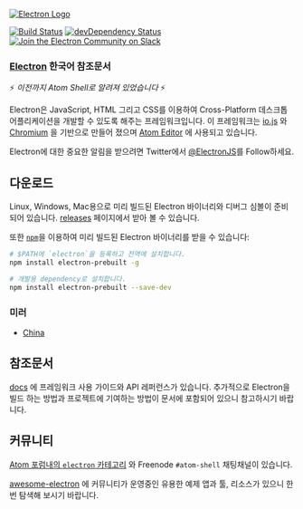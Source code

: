 ﻿[![Electron Logo](http://electron.atom.io/images/electron-logo.svg)](http://electron.atom.io/)

[![Build Status](https://travis-ci.org/atom/electron.svg?branch=master)](https://travis-ci.org/atom/electron)
[![devDependency Status](https://david-dm.org/atom/electron/dev-status.svg)](https://david-dm.org/atom/electron#info=devDependencies)
[![Join the Electron Community on Slack](http://atom-slack.herokuapp.com/badge.svg)](http://atom-slack.herokuapp.com/)

### [Electron](https://github.com/atom/electron/) 한국어 참조문서

:zap: *이전까지 Atom Shell로 알려져 있었습니다* :zap:


Electron은 JavaScript, HTML 그리고 CSS를 이용하여 Cross-Platform 데스크톱 어플리케이션을 개발할 수 있도록 해주는 프레임워크입니다. 이 프레임워크는 [io.js](http://iojs.org) 와
[Chromium](http://www.chromium.org) 을 기반으로 만들어 졌으며 [Atom Editor](https://github.com/atom/atom) 에 사용되고 있습니다.

Electron에 대한 중요한 알림을 받으려면 Twitter에서 [@ElectronJS](https://twitter.com/electronjs)를 Follow하세요.

## 다운로드

Linux, Windows, Mac용으로 미리 빌드된 Electron 바이너리와 디버그 심볼이 준비되어 있습니다. [releases](https://github.com/atom/electron/releases) 페이지에서 받아 볼 수 있습니다.

또한 [`npm`](https://docs.npmjs.com/)을 이용하여 미리 빌드된 Electron 바이너리를 받을 수 있습니다:

```sh
# $PATH에 `electron`을 등록하고 전역에 설치합니다.
npm install electron-prebuilt -g

# 개발용 dependency로 설치합니다.
npm install electron-prebuilt --save-dev
```

### 미러

- [China](https://npm.taobao.org/mirrors/electron)

## 참조문서

[docs](https://github.com/atom/electron/tree/master/docs/README-ko.md) 에 프레임워크 사용 가이드와 API 레퍼런스가 있습니다.
추가적으로 Electron을 빌드 하는 방법과 프로젝트에 기여하는 방법이 문서에 포함되어 있으니 참고하시기 바랍니다.

## 커뮤니티

[Atom 포럼내의 `electron` 카테고리](http://discuss.atom.io/category/electron) 와 Freenode `#atom-shell` 채팅채널이 있습니다.

[awesome-electron](https://github.com/sindresorhus/awesome-electron) 에 커뮤니티가 운영중인 유용한 예제 앱과 툴, 리소스가 있으니 한번 탐색해 보시기 바랍니다.
